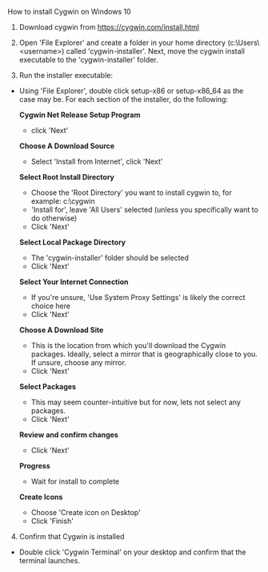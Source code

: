 How to install Cygwin on Windows 10

1) Download cygwin from https://cygwin.com/install.html

2) Open 'File Explorer' and create a folder in your home directory (c:\Users\\\<username>) called 'cygwin-installer'.  Next, move the cygwin install executable to the 'cygwin-installer' folder.

3) Run the installer executable:
  - Using 'File Explorer', double click setup-x86 or setup-x86_64 as the case may be.  For each section of the installer, do the following:
  
    <b>Cygwin Net Release Setup Program</b>
    - click 'Next'
    
    <b>Choose A Download Source</b>
    - Select 'Install from Internet', click 'Next'
    
    <b>Select Root Install Directory</b>
    - Choose the 'Root Directory' you want to install cygwin to, for example: c:\cygwin
    - 'Install for', leave 'All Users' selected (unless you specifically want to do otherwise)
    - Click 'Next'

    <b>Select Local Package Directory</b>
    - The 'cygwin-installer' folder should be selected
    - Click 'Next'
    
    <b>Select Your Internet Connection</b>
    - If you're unsure, 'Use System Proxy Settings' is likely the correct choice here
    - Click 'Next'
    
    <b>Choose A Download Site</b>
    - This is the location from which you'll download the Cygwin packages.  Ideally, select a mirror that is geographically close to you.  If unsure, choose any mirror.
    - Click 'Next'
    
    <b>Select Packages</b>
    - This may seem counter-intuitive but for now, lets not select any packages.
    - Click 'Next'
    
    <b>Review and confirm changes</b>
    - Click 'Next'
    
    <b>Progress</b>
    - Wait for install to complete
    
    <b>Create Icons</b>
    - Choose 'Create icon on Desktop'
    - Click 'Finish'
 
4) Confirm that Cygwin is installed
  - Double click 'Cygwin Terminal' on your desktop and confirm that the terminal launches.
